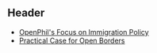 <!-- TITLE: Immigration Policy -->
<!-- SUBTITLE: Increasing Immigration and Open Borders -->

## Header

* [OpenPhil's Focus on Immigration Policy](https://www.openphilanthropy.org/focus/us-policy/immigration-policy)
* [Practical Case for Open Borders](https://openborders.info/practical-case/)